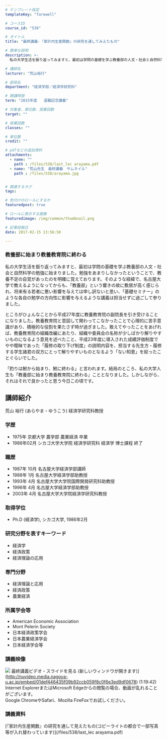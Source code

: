 ```yaml
---
# テンプレート指定
templateKey: "farewell"

# コースID
course_id: "538"

# タイトル
title: "最終講義-『家計内生産関数』の研究を通してみえたもの"

# 簡単な説明
description: >-
  私の大学生活を振り返ってみますと、最初は学問の基礎を学ぶ教養部の人文・社会と自然科学の勉強に始まりました。勉強をあまりしなかったということで、教養不足の自覚があったのを明確に覚えております。そのよ...

# 講師名
lecturer: "荒山裕行"

# 部局名
department: "経済学部／経済学研究科"

# 開講時限
term: "2015年度	退職記念講義"

# 対象者、単位数、授業回数
target: ""

# 授業回数
classes: ""

# 単位数
credit: ""

# pdfなどの追加資料
attachments: 
  - name: "" 
    path : /files/538/last_lec arayama.pdf
  - name: "荒山先生　最終講義　サムネイル" 
    path : /files/538/arayama.jpg


# 関連するタグ
tags:

# 色付けのロールにするか
featuredpost: true

# ロールに表示する画像
featuredimage: /img/common/thumbnail.png

# 記事投稿日
date: 2017-02-15 13:56:50

---
```

### 教養部に始まり教養教育院に終わる 

私の大学生活を振り返ってみますと、最初は学問の基礎を学ぶ教養部の人文・社会と自然科学の勉強に始まりました。勉強をあまりしなかったということで、教養不足の自覚があったのを明確に覚えております。そのような経緯で、名古屋大学で教えるようになってからも、「教養部」という響きの故に敷居が高く感じられ、将来有る若者に悪い影響を与えては申し訳ないと思い、「基礎セミナー」のような各自の勉学の方向性に影響を与えるような講義は担当せずに過ごして参りました。

ところがひょんなことから平成27年度に教養教育院の副院長を引き受けることになりました。教養教育院と意図して関わってこなかったことで心理的に苦手意識があり、積極的な役割を果たさず時が過ぎました。敢えてやったことをあげれば、教養教育院の組織改編にあたり、組織や委員会の名称が少しばかり解りやすいものになるよう意見を述べたこと、平成23年度に導入された成績評価制度でやや曖昧であった「履修の取り下げ制度」の説明内容を、担当する先生方・履修する学生諸君の双方にとって解りやすいものとなるよう「ない知恵」を絞ったことぐらいでした。

「釣りは鮒から始まり、鮒に終わる」と言われます。結局のところ、私の大学人生も「教養部に始まり教養教育院に終わる」こととなりました。しかしながら、それはそれで良かったと思う今日この頃です。
## 講師紹介

荒山 裕行 (あらやま・ゆうこう) 経済学研究科教授 

### 学歴

  * 1975年 京都大学 農学部 農業経済 卒業
  * 1986年02月 シカゴ大学大学院 経済学研究科 経済学 博士課程 終了

### 職歴

  * 1987年 10月 名古屋大学経済学部講師
  * 1988年 1月 名古屋大学経済学部助教授
  * 1993年 4月 名古屋大学大学院国際開発研究科助教授
  * 1996年 4月 名古屋大学経済学部助教授
  * 2003年 4月 名古屋大学大学院経済学研究科教授

### 取得学位

  * Ph.D (経済学), シカゴ大学, 1986年2月

### 研究分野を表すキーワード

  * 経済学
  * 経済政策
  * 経済理論の応用

### 専門分野

  * 経済理論と応用
  * 経済政策
  * 農業経済

### 所属学会等

  * American Economic Association
  * Mont Pelerin Society
  * 日本経済政策学会
  * 日本農業経済学会
  * 日本経済学会等
### 講義映像


![](/files/538/arayama.jpg) 最終講義ビデオ・スライドを見る (新しいウィンドウが開きます)](http://nuvideo.media.nagoya-u.ac.jp/embed/01def446435f09b92ccb059f8c0f6e3ed9df0678) (1:19:42)  
Internet ExplorerまたはMicrosoft Edgeからの閲覧の場合、動画が乱れることがございます。  
Google ChromeやSafari、Mozilla FireFoxでお試しください。 

### 講義資料


[『家計内生産関数』の研究を通して見えたもの(コピーライトの都合で一部写真等が入れ替わっています)](/files/538/last_lec arayama.pdf) 
